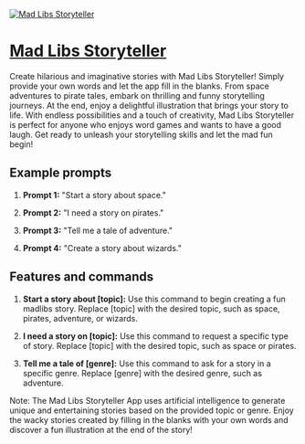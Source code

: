 [![Mad Libs Storyteller](https://files.oaiusercontent.com/file-I0BPL5Tj8YGucyX30M28pWMZ?se=2123-10-18T14%3A57%3A03Z&sp=r&sv=2021-08-06&sr=b&rscc=max-age%3D31536000%2C%20immutable&rscd=attachment%3B%20filename%3Dea9f4da7-3914-4682-b799-3aa00004de27.png&sig=ESXHwFXgdi3lF%2BOjNetTN8WURDiNuHq2zePbPtKq5os%3D)](https://chat.openai.com/g/g-HFptg7Bdy-mad-libs-storyteller)

# [Mad Libs Storyteller](https://chat.openai.com/g/g-HFptg7Bdy-mad-libs-storyteller)

Create hilarious and imaginative stories with Mad Libs Storyteller! Simply provide your own words and let the app fill in the blanks. From space adventures to pirate tales, embark on thrilling and funny storytelling journeys. At the end, enjoy a delightful illustration that brings your story to life. With endless possibilities and a touch of creativity, Mad Libs Storyteller is perfect for anyone who enjoys word games and wants to have a good laugh. Get ready to unleash your storytelling skills and let the mad fun begin!

## Example prompts

1. **Prompt 1:** "Start a story about space."

2. **Prompt 2:** "I need a story on pirates."

3. **Prompt 3:** "Tell me a tale of adventure."

4. **Prompt 4:** "Create a story about wizards."

## Features and commands

1. **Start a story about [topic]:** Use this command to begin creating a fun madlibs story. Replace [topic] with the desired topic, such as space, pirates, adventure, or wizards.

2. **I need a story on [topic]:** Use this command to request a specific type of story. Replace [topic] with the desired topic, such as space or pirates.

3. **Tell me a tale of [genre]:** Use this command to ask for a story in a specific genre. Replace [genre] with the desired genre, such as adventure.

Note: The Mad Libs Storyteller App uses artificial intelligence to generate unique and entertaining stories based on the provided topic or genre. Enjoy the wacky stories created by filling in the blanks with your own words and discover a fun illustration at the end of the story!